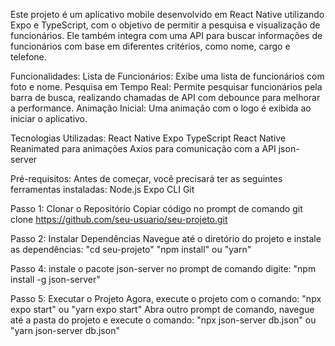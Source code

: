 Este projeto é um aplicativo mobile desenvolvido em React Native utilizando Expo e TypeScript, com o objetivo de permitir a pesquisa e visualização de funcionários. 
Ele também integra com uma API para buscar informações de funcionários com base em diferentes critérios, como nome, cargo e telefone.

Funcionalidades:
Lista de Funcionários: Exibe uma lista de funcionários com foto e nome.
Pesquisa em Tempo Real: Permite pesquisar funcionários pela barra de busca, realizando chamadas de API com debounce para melhorar a performance.
Animação Inicial: Uma animação com o logo é exibida ao iniciar o aplicativo.

Tecnologias Utilizadas:
React Native
Expo
TypeScript
React Native Reanimated para animações
Axios para comunicação com a API
json-server

Pré-requisitos:
Antes de começar, você precisará ter as seguintes ferramentas instaladas:
Node.js
Expo CLI
Git

Passo 1: Clonar o Repositório
Copiar código no prompt de comando
git clone https://github.com/seu-usuario/seu-projeto.git

Passo 2: Instalar Dependências
Navegue até o diretório do projeto e instale as dependências:
"cd seu-projeto"
"npm install" ou "yarn"

Passo 4: instale o pacote json-server
no prompt de comando digite:
"npm install -g json-server"

Passo 5: Executar o Projeto
Agora, execute o projeto com o comando:
"npx expo start" ou "yarn expo start"
Abra outro prompt de comando, navegue até a pasta do projeto e execute o comando:
"npx json-server db.json" ou "yarn json-server db.json" 



